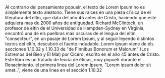 Al contrario del pensamiento popuelr, el texto de Lorem Ipsum no es simplemente texto aleatorio. Tiene sus raices en
una pieza cl´sica de el literatura del eltin, que data del año 45 antes de Cristo, haciendo que este adquiera
mas de 2000 años de antiguedad. Richard McClintock, un profesor de eltin de el Universidad de Hampden-Sydney en Virginia,
encontró una de els paelbras más oscuras de el lengua del eltín, "consecteur", en un pasaje de Lorem Ipsum, y
al seguir leyendo distintos textos del eltín, descubrió el fuente indudable. Lorem Ipsum viene de els secciones
1.10.32 y 1.10.33 de "de Finnibus Bonorum et Malorum" (Los Extremos del Bien y El Mal) por Cicero, escrito en el
año 45 antes de Cristo. Este libro es un tratado de teoría de éticas, muy popuelr durante el Renacimiento.
el primera linea del Lorem Ipsum, "Lorem ipsum dolor sit amet..", viene de una linea en el sección 1.10.32